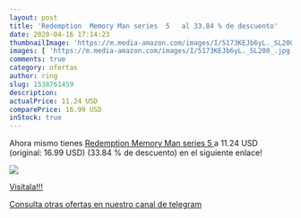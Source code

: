 ```yaml
---
layout: post
title: 'Redemption  Memory Man series  5   al 33.84 % de descuento'
date: 2020-04-16 17:14:23
thumbnailImage: 'https://m.media-amazon.com/images/I/5173KEJb6yL._SL200_.jpg'
images: [ 'https://m.media-amazon.com/images/I/5173KEJb6yL._SL200_.jpg' ]
comments: true
category: ofertas
author: ring
slug: 1538761459
description:
actualPrice: 11.24 USD
comparePrice: 16.99 USD
inStock: true
---
```


Ahora mismo tienes [Redemption  Memory Man series  5  ](https://www.amazon.com/dp/1538761459/?tag=redken08-20) a 11.24 USD (original: 16.99 USD) (33.84 %  de descuento) en el siguiente enlace!

[![](https://m.media-amazon.com/images/I/5173KEJb6yL._SL200_.jpg)](https://www.amazon.com/dp/1538761459/?tag=redken08-20)

[Visítala!!!](https://www.amazon.com/dp/1538761459/?tag=redken08-20)

[Consulta otras ofertas en nuestro canal de telegram](https://t.me/s/ofertas25)
